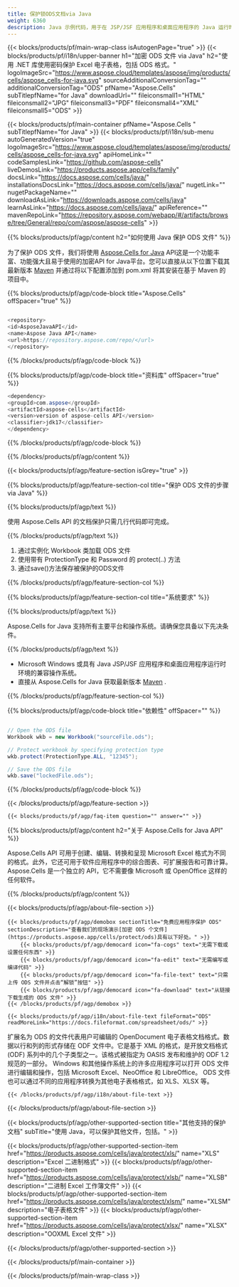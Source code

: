 ```yaml
---
title: 保护锁ODS文档via Java
weight: 6360
description: Java 示例代码，用于在 JSP/JSF 应用程序和桌面应用程序的 Java 运行时环境中使用密码锁定 ODS 文件。
---
```

{{< blocks/products/pf/main-wrap-class isAutogenPage="true" >}}
{{< blocks/products/pf/i18n/upper-banner h1="加密 ODS 文件 via Java" h2="使用 .NET 库使用密码保护 Excel 电子表格，包括 ODS 格式。" logoImageSrc="https://www.aspose.cloud/templates/aspose/img/products/cells/aspose_cells-for-java.svg" sourceAdditionalConversionTag="" additionalConversionTag="ODS" pfName="Aspose.Cells" subTitlepfName="for Java" downloadUrl="" fileiconsmall1="HTML" fileiconsmall2="JPG" fileiconsmall3="PDF" fileiconsmall4="XML" fileiconsmall5="ODS" >}}

{{< blocks/products/pf/main-container pfName="Aspose.Cells " subTitlepfName="for Java" >}}
{{< blocks/products/pf/i18n/sub-menu autoGeneratedVersion="true" logoImageSrc="https://www.aspose.cloud/templates/aspose/img/products/cells/aspose_cells-for-java.svg" apiHomeLink="" codeSamplesLink="https://github.com/aspose-cells" liveDemosLink="https://products.aspose.app/cells/family" docsLink="https://docs.aspose.com/cells/java/" installationsDocsLink="https://docs.aspose.com/cells/java/" nugetLink="" nugetPackageName="" downloadAsLink="https://downloads.aspose.com/cells/java" learnAsLink="https://docs.aspose.com/cells/java/" apiReference="" mavenRepoLink="https://repository.aspose.com/webapp/#/artifacts/browse/tree/General/repo/com/aspose/aspose-cells" >}}

{{% blocks/products/pf/agp/content h2="如何使用 Java 保护 ODS 文件" %}}

为了保护 ODS 文件，我们将使用
 [Aspose.Cells for Java](https://products.aspose.com/cells/java) 
 API这是一个功能丰富、功能强大且易于使用的加密API for Java平台。您可以直接从以下位置下载其最新版本
 [Maven](https://repository.aspose.com/webapp/#/artifacts/browse/tree/General/repo/com/aspose/aspose-cells) 
并通过将以下配置添加到 pom.xml 将其安装在基于 Maven 的项目中。

{{% blocks/products/pf/agp/code-block title="Aspose.Cells" offSpacer="true" %}}

```cs

<repository>
<id>AsposeJavaAPI</id>
<name>Aspose Java API</name>
<url>https://repository.aspose.com/repo/</url>
</repository>

```

{{% /blocks/products/pf/agp/code-block %}}

{{% blocks/products/pf/agp/code-block title="资料库" offSpacer="true" %}}

```cs
<dependency>
<groupId>com.aspose</groupId>
<artifactId>aspose-cells</artifactId>
<version>version of aspose-cells API</version>
<classifier>jdk17</classifier>
</dependency>

```

{{% /blocks/products/pf/agp/code-block %}}

{{% /blocks/products/pf/agp/content %}}

{{< blocks/products/pf/agp/feature-section isGrey="true" >}}

{{% blocks/products/pf/agp/feature-section-col title="保护 ODS 文件的步骤 via Java" %}}

{{% blocks/products/pf/agp/text %}}

使用 Aspose.Cells API 的文档保护只需几行代码即可完成。

{{% /blocks/products/pf/agp/text %}}

1. 通过实例化 Workbook 类加载 ODS 文件
1. 使用带有 ProtectionType 和 Password 的 protect(..) 方法
1. 通过save()方法保存被保护的ODS文件

{{% /blocks/products/pf/agp/feature-section-col %}}

{{% blocks/products/pf/agp/feature-section-col title="系统要求" %}}

{{% blocks/products/pf/agp/text %}}

Aspose.Cells for Java 支持所有主要平台和操作系统。请确保您具备以下先决条件。

{{% /blocks/products/pf/agp/text %}}

-  Microsoft Windows 或具有 Java JSP/JSF 应用程序和桌面应用程序运行时环境的兼容操作系统。
- 直接从 Aspose.Cells for Java 获取最新版本
 [Maven](https://repository.aspose.com/webapp/#/artifacts/browse/tree/General/repo/com/aspose/aspose-cells)  .

{{% /blocks/products/pf/agp/feature-section-col %}}

{{% blocks/products/pf/agp/code-block title="依赖性" offSpacer="" %}}

```cs

// Open the ODS file
Workbook wkb = new Workbook("sourceFile.ods");

// Protect workbook by specifying protection type
wkb.protect(ProtectionType.ALL, "12345");

// Save the ODS file
wkb.save("lockedFile.ods");

```

{{% /blocks/products/pf/agp/code-block %}}

{{< /blocks/products/pf/agp/feature-section >}}

    {{< blocks/products/pf/agp/faq-item question="" answer="" >}}
 

<!-- aboutfile Starts -->

{{% blocks/products/pf/agp/content h2="关于 Aspose.Cells for Java API" %}}

 Aspose.Cells API 可用于创建、编辑、转换和呈现 Microsoft Excel 格式为不同的格式。此外，它还可用于软件应用程序中的综合图表、可扩展报告和可靠计算。 Aspose.Cells 是一个独立的 API，它不需要像 Microsoft 或 OpenOffice 这样的任何软件。



{{% /blocks/products/pf/agp/content %}}

{{< blocks/products/pf/agp/about-file-section >}}

    {{< blocks/products/pf/agp/demobox sectionTitle="免费应用程序保护 ODS" sectionDescription="查看我们的现场演示[加密 ODS 个文件](https://products.aspose.app/cells/protect/ods)具有以下好处。" >}}
        {{< blocks/products/pf/agp/democard icon="fa-cogs" text="无需下载或设置任何东西" >}}
        {{< blocks/products/pf/agp/democard icon="fa-edit" text="无需编写或编译代码" >}}
        {{< blocks/products/pf/agp/democard icon="fa-file-text" text="只需上传 ODS 文件并点击“解锁”按钮" >}}
        {{< blocks/products/pf/agp/democard icon="fa-download" text="从链接下载生成的 ODS 文件" >}}
    {{< /blocks/products/pf/agp/demobox >}}

    {{< blocks/products/pf/agp/i18n/about-file-text fileFormat="ODS" readMoreLink="https://docs.fileformat.com/spreadsheet/ods/" >}}
扩展名为 ODS 的文件代表用户可编辑的 OpenDocument 电子表格文档格式。数据以行和列的形式存储在 ODF 文件中。它是基于 XML 的格式，是开放文档格式 (ODF) 系列中的几个子类型之一。该格式被指定为 OASIS 发布和维护的 ODF 1.2 规范的一部分。 Windows 和其他操作系统上的许多应用程序可以打开 ODS 文件进行编辑和操作，包括 Microsoft Excel、NeoOffice 和 LibreOffice。 ODS 文件也可以通过不同的应用程序转换为其他电子表格格式，如 XLS、XLSX 等。

    {{< /blocks/products/pf/agp/i18n/about-file-text >}}

{{< /blocks/products/pf/agp/about-file-section >}}

<!-- aboutfile Ends -->

{{< blocks/products/pf/agp/other-supported-section title="其他支持的保护文档" subTitle="使用 Java，可以保护其他文件，包括。" >}}

{{< blocks/products/pf/agp/other-supported-section-item href="https://products.aspose.com/cells/java/protect/xls/" name="XLS" description="Excel 二进制格式" >}}
{{< blocks/products/pf/agp/other-supported-section-item href="https://products.aspose.com/cells/java/protect/xlsb/" name="XLSB" description="二进制 Excel 工作簿文件" >}}
{{< blocks/products/pf/agp/other-supported-section-item href="https://products.aspose.com/cells/java/protect/xlsm/" name="XLSM" description="电子表格文件" >}}
{{< blocks/products/pf/agp/other-supported-section-item href="https://products.aspose.com/cells/java/protect/xlsx/" name="XLSX" description="OOXML Excel 文件" >}}

{{< /blocks/products/pf/agp/other-supported-section >}}

{{< /blocks/products/pf/main-container >}}
    
{{< /blocks/products/pf/main-wrap-class >}}

